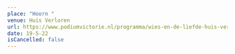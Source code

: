 ```yaml
---
place: "Hoorn "
venue: Huis Verloren
url: https://www.podiumvictorie.nl/programma/wies-en-de-liefde-huis-verloren-hoorn
date: 19-5-22
isCancelled: false
---
```

